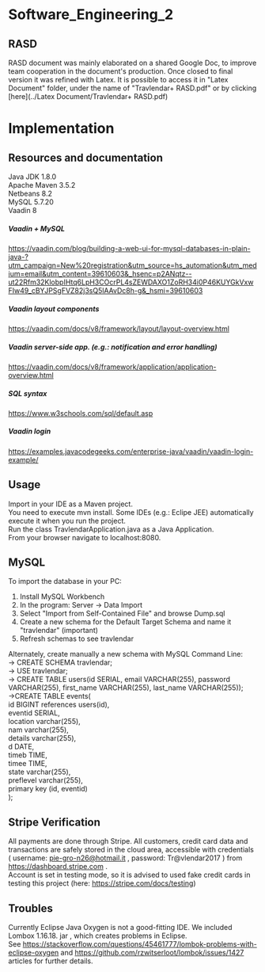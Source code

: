 # Software_Engineering_2

## RASD
RASD document was mainly elaborated on a shared Google Doc, to improve team cooperation in the document's production. Once closed to final version it was refined with Latex. It is possible to access it in "Latex Document" folder, under the name of "Travlendar+ RASD.pdf" or by clicking [here](../Latex Document/Travlendar+ RASD.pdf)

# Implementation

## Resources and documentation
Java JDK 1.8.0<br>
Apache Maven 3.5.2<br>
Netbeans 8.2<br>
MySQL 5.7.20<br>
Vaadin 8
##### Vaadin + MySQL
https://vaadin.com/blog/building-a-web-ui-for-mysql-databases-in-plain-java-?utm_campaign=New%20registration&utm_source=hs_automation&utm_medium=email&utm_content=39610603&_hsenc=p2ANqtz--ut22Rfm32KlobpIHtq6LpH3COcrPL4sZEWDAXO1ZoRH34i0P46KUYGkVxwFIw49_cBYJPSgFVZ82j3sQ5lAAvDc8h-g&_hsmi=39610603
##### Vaadin layout components
https://vaadin.com/docs/v8/framework/layout/layout-overview.html
##### Vaadin server-side app. (e.g.: notification and error handling)
https://vaadin.com/docs/v8/framework/application/application-overview.html
##### SQL syntax
https://www.w3schools.com/sql/default.asp
##### Vaadin login
https://examples.javacodegeeks.com/enterprise-java/vaadin/vaadin-login-example/


## Usage
Import in your IDE as a Maven project. <br>
You need to execute mvn install. Some IDEs (e.g.: Eclipe JEE) automatically execute it when you run the project.<br>
Run the class TravlendarApplication.java as a Java Application.<br>
From your browser navigate to localhost:8080.

## MySQL
To import the database in your PC:
1. Install MySQL Workbench
2. In the program: Server -> Data Import
3. Select "Import from Self-Contained File" and browse Dump.sql
4. Create a new schema for the Default Target Schema and name it "travlendar" (important)
5. Refresh schemas to see travlendar

Alternately, create manually a new schema with MySQL Command Line:<br>
-> CREATE SCHEMA travlendar;<br>
-> USE travlendar;<br>
-> CREATE TABLE users(id SERIAL, email VARCHAR(255), password VARCHAR(255), first_name VARCHAR(255), last_name VARCHAR(255));<br>
->CREATE TABLE events(<br>
id	BIGINT	references users(id),<br>
eventid SERIAL,<br>
location varchar(255),<br>
nam varchar(255),<br>
details varchar(255),<br>
d DATE,<br>
timeb TIME,<br>
timee TIME,<br>
state varchar(255),<br>
preflevel varchar(255),<br>
primary key (id, eventid)<br>
);


## Stripe Verification

All payments are done through Stripe. All customers, credit card data and transactions are safely stored in the cloud area, accessible with credentials ( username: pie-gro-n26@hotmail.it , password: Tr@vlendar2017 ) from https://dashboard.stripe.com . <br> Account is set in testing mode, so it is advised to used fake credit cards in testing this project (here: https://stripe.com/docs/testing) 

## Troubles
Currently Eclipse Java Oxygen is not a good-fitting IDE. We included Lombox 1.16.18. jar , which creates problems in Eclipse. <br> See https://stackoverflow.com/questions/45461777/lombok-problems-with-eclipse-oxygen and https://github.com/rzwitserloot/lombok/issues/1427 articles for further details.
